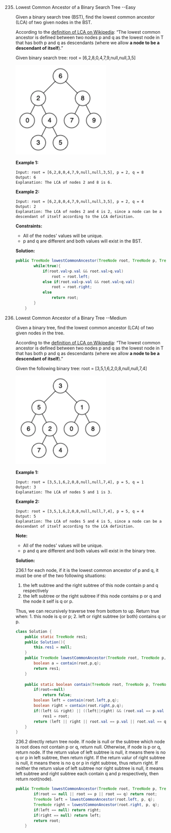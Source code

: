 235. Lowest Common Ancestor of a Binary Search Tree  --Easy

     Given a binary search tree (BST), find the lowest common ancestor (LCA) of two given nodes in the BST.

     According to the [definition of LCA on Wikipedia](https://en.wikipedia.org/wiki/Lowest_common_ancestor): “The lowest common ancestor is defined between two nodes p and q as the lowest node in T that has both p and q as descendants (where we allow **a node to be a descendant of itself**).”

     Given binary search tree: root = [6,2,8,0,4,7,9,null,null,3,5]

     <img src="img/235-240-1.png"/>

     **Example 1:**

     ```
     Input: root = [6,2,8,0,4,7,9,null,null,3,5], p = 2, q = 8
     Output: 6
     Explanation: The LCA of nodes 2 and 8 is 6.
     ```

     **Example 2:**

     ```
     Input: root = [6,2,8,0,4,7,9,null,null,3,5], p = 2, q = 4
     Output: 2
     Explanation: The LCA of nodes 2 and 4 is 2, since a node can be a descendant of itself according to the LCA definition.
     ```

     **Constraints:**

     - All of the nodes' values will be unique.
     - p and q are different and both values will exist in the BST.

     **Solution:**

     ```java
     public TreeNode lowestCommonAncestor(TreeNode root, TreeNode p, TreeNode q) {
             while(true){
                 if(root.val>p.val && root.val>q.val)
                     root = root.left;
                 else if(root.val<p.val && root.val<q.val)
                     root = root.right;
                 else
                     return root;
             }
         }
     ```

236. Lowest Common Ancestor of a Binary Tree  --Medium

     Given a binary tree, find the lowest common ancestor (LCA) of two given nodes in the tree.

     According to the [definition of LCA on Wikipedia](https://en.wikipedia.org/wiki/Lowest_common_ancestor): “The lowest common ancestor is defined between two nodes p and q as the lowest node in T that has both p and q as descendants (where we allow **a node to be a descendant of itself**).”

     Given the following binary tree: root = [3,5,1,6,2,0,8,null,null,7,4]

     <img src="img/235-240-2.png"/>

     **Example 1:**

     ```
     Input: root = [3,5,1,6,2,0,8,null,null,7,4], p = 5, q = 1
     Output: 3
     Explanation: The LCA of nodes 5 and 1 is 3.
     ```

     **Example 2:**

     ```
     Input: root = [3,5,1,6,2,0,8,null,null,7,4], p = 5, q = 4
     Output: 5
     Explanation: The LCA of nodes 5 and 4 is 5, since a node can be a descendant of itself according to the LCA definition.
     ```

     **Note:**

     - All of the nodes' values will be unique.
     - p and q are different and both values will exist in the binary tree.

     **Solution:**

     236.1 for each node, if it is the lowest common ancestor of p and q, it must be one of the two following situations:

     1.  the left subtree and the right subtree of this node contain p and q respectively
     2.  the left subtree or the right subtree if this node contains p or q and the node it self is q or p.

     Thus, we can recursively traverse tree from bottom to up. Return true when: 1. this node is q or p; 2. left or right subtree (or both) contains q or p.

     ```java
     class Solution {
         public static TreeNode res1;
         public Solution(){
             this.res1 = null;
         }
         public TreeNode lowestCommonAncestor(TreeNode root, TreeNode p, TreeNode q) {
             boolean a = contain(root,p,q);
             return res1;
         }
     
         public static boolean contain(TreeNode root, TreeNode p, TreeNode q){
             if(root==null)
                 return false;
             boolean left = contain(root.left,p,q);
             boolean right = contain(root.right,p,q);
             if((left && right) || ((left||right) && (root.val == p.val || root.val==q.val))) 
                 res1 = root;
             return (left || right || root.val == p.val || root.val == q.val);
         }
     }
     ```

     236.2 directly return tree node. If node is null or the subtree which node is root does not contain p or q, return null. Otherwise, if node is p or q, return node. If the return value of left subtree is null, it means there is no q or p in left subtree, then return right. If the return valur of right subtree is null, it means there is no q or p in right subtree, thus return right. If neither the return value of left subtree nor right subtree is null, it means left subtree and right subtree each contain q and p respectively, then return root(node).

     ```java
     public TreeNode lowestCommonAncestor(TreeNode root, TreeNode p, TreeNode q) {
             if(root == null || root == p || root == q) return root;
             TreeNode left = lowestCommonAncestor(root.left, p, q);
             TreeNode right = lowestCommonAncestor(root.right, p, q);
             if(left == null) return right;
             if(right == null) return left;
             return root;
         }
     ```

     